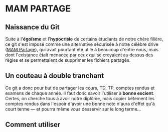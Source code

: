 # MAM PARTAGE

## Naissance du Git

Suite à l'**égoïsme** et l'**hypocrisie** de certains étudiants de notre chère filière, ce git s'est imposé comme une alternative sécurisée à notre célèbre drive ([MAM Partage](https://drive.google.com/drive/folders/14sXfUbgN3qCsjIV7yLSrbB1hRzD_Pqit)), qui avait pourtant été utile à beaucoup d'entre nous, mais dont l'existance était menacée par ceux qui se croyaient au dessus des règles et se permettaient de supprimer les fichiers partagés.

## Un couteau à double tranchant

Ce git a donc pour but de partager les cours, TD, TP, comptes rendus et examens de chaque année. Il faut donc savoir l'utiliser à **bonne escient**.
Certes, on cherche tous à avoir notre diplôme, mais copier bêtement les comptes rendus dans l'espoir d'avoir une bonne note n'aura d'effet qu'à court terme — et pourra même vous desservir sur le long terme...

## **Comment utiliser**

